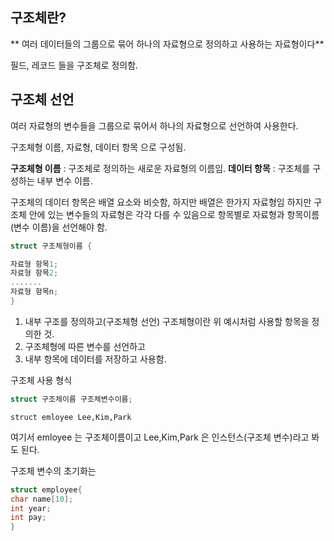 ## 구조체란?
**
여러 데이터들의 그룹으로 묶어 하나의 자료형으로 정의하고 사용하는 자료형이다**


필드, 레코드 들을 구조체로 정의함.

## 구조체 선언
여러 자료형의 변수들을 그룹으로 묶어서 하나의 자료형으로 선언하여 사용한다. 

구조체형 이름, 자료형, 데이터 항목 으로 구성됨. 

**구조체형 이름** : 구조체로 정의하는 새로운 자료형의 이름임.
**데이터 항목** : 구조체를 구성하는 내부 변수 이름.

구조체의 데이터 항목은 배열 요소와 비슷함, 하지만 배열은 한가지 자료형임 하지만 구조체 안에 있는 변수들의 자료형은 각각 다를 수 있음으로 항목별로 자료형과 항목이름(변수 이름)을 선언해야 함. 

```c
struct 구조체형이름 {

자료형 항목1;
자료형 항목2;
.......
자료형 항목n;
}
```

1. 내부 구조를 정의하고(구조체형 선언) 구조체형이란 위 예시처럼 사용할 항목을 정의한 것.
2. 구조체형에 따른 변수를 선언하고
3. 내부 항목에 데이터를 저장하고 사용함.

구조체 사용 형식
```c
struct 구조체이름 구조체변수이름;
```

```
struct emloyee Lee,Kim,Park
```

여기서 emloyee 는 구조체이름이고 Lee,Kim,Park 은 인스턴스(구조체 변수)라고 봐도 된다.

구조체 변수의 초기화는 
```c
struct employee{
char name[10];
int year;
int pay;
}
```


